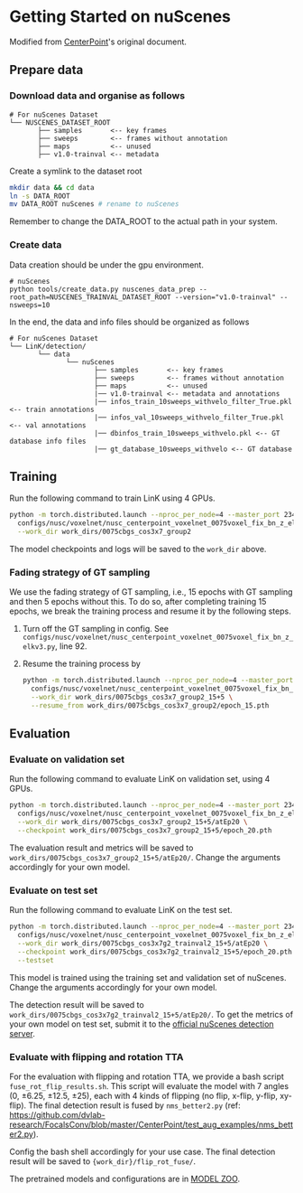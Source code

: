 # Getting Started on nuScenes
Modified from [CenterPoint](https://github.com/tianweiy/CenterPoint)'s original document.

## Prepare data

### Download data and organise as follows

```
# For nuScenes Dataset         
└── NUSCENES_DATASET_ROOT
       ├── samples       <-- key frames
       ├── sweeps        <-- frames without annotation
       ├── maps          <-- unused
       ├── v1.0-trainval <-- metadata
```

Create a symlink to the dataset root 
```bash
mkdir data && cd data
ln -s DATA_ROOT 
mv DATA_ROOT nuScenes # rename to nuScenes
```
Remember to change the DATA_ROOT to the actual path in your system. 


### Create data

Data creation should be under the gpu environment.

```
# nuScenes
python tools/create_data.py nuscenes_data_prep --root_path=NUSCENES_TRAINVAL_DATASET_ROOT --version="v1.0-trainval" --nsweeps=10
```

In the end, the data and info files should be organized as follows

```
# For nuScenes Dataset 
└── LinK/detection/
       └── data    
              └── nuScenes 
                     ├── samples       <-- key frames
                     ├── sweeps        <-- frames without annotation
                     ├── maps          <-- unused
                     |── v1.0-trainval <-- metadata and annotations
                     |── infos_train_10sweeps_withvelo_filter_True.pkl <-- train annotations
                     |── infos_val_10sweeps_withvelo_filter_True.pkl <-- val annotations
                     |── dbinfos_train_10sweeps_withvelo.pkl <-- GT database info files
                     |── gt_database_10sweeps_withvelo <-- GT database 
```

## Training

Run the following command to train LinK using 4 GPUs.

```bash
python -m torch.distributed.launch --nproc_per_node=4 --master_port 23456 ./tools/train.py \
  configs/nusc/voxelnet/nusc_centerpoint_voxelnet_0075voxel_fix_bn_z_elkv3.py \
  --work_dir work_dirs/0075cbgs_cos3x7_group2
```

The model checkpoints and logs will be saved to the `work_dir` above.

### Fading strategy of GT sampling

We use the fading strategy of GT sampling, i.e., 15 epochs with GT sampling and then 5 epochs without this. To do so, after completing training 15 epochs, we break the training process and resume it by the following steps.

1. Turn off the GT sampling in config.
   See `configs/nusc/voxelnet/nusc_centerpoint_voxelnet_0075voxel_fix_bn_z_elkv3.py`, line 92.

2. Resume the training process by

   ```bash
   python -m torch.distributed.launch --nproc_per_node=4 --master_port 23456 ./tools/train.py \
     configs/nusc/voxelnet/nusc_centerpoint_voxelnet_0075voxel_fix_bn_z_elkv3.py \
     --work_dir work_dirs/0075cbgs_cos3x7_group2_15+5 \
     --resume_from work_dirs/0075cbgs_cos3x7_group2/epoch_15.pth
   ```

## Evaluation

### Evaluate on validation set

Run the following command to evaluate LinK on validation set, using 4 GPUs.

```bash
python -m torch.distributed.launch --nproc_per_node=4 --master_port 23456 tools/dist_test.py \
  configs/nusc/voxelnet/nusc_centerpoint_voxelnet_0075voxel_fix_bn_z_elkv3.py \
  --work_dir work_dirs/0075cbgs_cos3x7_group2_15+5/atEp20 \
  --checkpoint work_dirs/0075cbgs_cos3x7_group2_15+5/epoch_20.pth
```

The evaluation result and metrics will be saved to `work_dirs/0075cbgs_cos3x7_group2_15+5/atEp20/`. Change the arguments accordingly for your own model.

### Evaluate on test set

Run the following command to evaluate LinK on the test set.

```bash
python -m torch.distributed.launch --nproc_per_node=4 --master_port 23456 tools/dist_test.py \
  configs/nusc/voxelnet/nusc_centerpoint_voxelnet_0075voxel_fix_bn_z_elkv3.py \
  --work_dir work_dirs/0075cbgs_cos3x7g2_trainval2_15+5/atEp20 \
  --checkpoint work_dirs/0075cbgs_cos3x7g2_trainval2_15+5/epoch_20.pth \
  --testset
```

This model is trained using the training set and validation set of nuScenes. Change the arguments accordingly for your own model.

The detection result will be saved to `work_dirs/0075cbgs_cos3x7g2_trainval2_15+5/atEp20/`. To get the metrics of your own model on test set, submit it to the [official nuScenes detection server](https://eval.ai/web/challenges/challenge-page/356/overview).

### Evaluate with flipping and rotation TTA

For the evaluation with flipping and rotation TTA, we provide a bash script `fuse_rot_flip_results.sh`. This script will evaluate the model with 7 angles (0, ±6.25, ±12.5, ±25), each with 4 kinds of flipping (no flip, x-flip, y-flip, xy-flip). The final detection result is fused by `nms_better2.py` (ref: https://github.com/dvlab-research/FocalsConv/blob/master/CenterPoint/test_aug_examples/nms_better2.py).

Config the bash shell accordingly for your use case. The final detection result will be saved to `{work_dir}/flip_rot_fuse/`.

The pretrained models and configurations are in [MODEL ZOO](../../README.md).